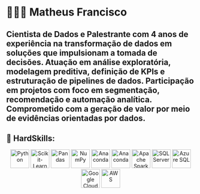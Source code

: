 # 👨🏽‍💻 Matheus Francisco

Cientista de Dados e Palestrante com 4 anos de experiência na transformação de dados em soluções que
impulsionam a tomada de decisões. Atuação em análise exploratória, modelagem preditiva, definição de
KPIs e estruturação de pipelines de dados. Participação em projetos com foco em segmentação,
recomendação e automação analítica. Comprometido com a geração de valor por meio de evidências
orientadas por dados.
---
## 🤖 HardSkills:
<p align="center">
  <img src="https://cdn.jsdelivr.net/gh/devicons/devicon@latest/icons/python/python-original.svg" width="50" alt="Python" />
  <img src="https://cdn.jsdelivr.net/gh/devicons/devicon@latest/icons/scikitlearn/scikitlearn-original.svg" width="50" alt="Scikit-Learn" />
  <img src="https://cdn.jsdelivr.net/gh/devicons/devicon@latest/icons/pandas/pandas-original-wordmark.svg" width="50" alt="Pandas" />
  <img src="https://cdn.jsdelivr.net/gh/devicons/devicon@latest/icons/numpy/numpy-original-wordmark.svg" width="50" alt="NumPy" />
  <img src="https://cdn.jsdelivr.net/gh/devicons/devicon@latest/icons/anaconda/anaconda-original.svg" width="50" alt="Anaconda" />
  <img src="https://cdn.jsdelivr.net/gh/devicons/devicon@latest/icons/tensorflow/tensorflow-original.svg" width="50" alt="Anaconda" />              
  <img src="https://cdn.jsdelivr.net/gh/devicons/devicon@latest/icons/apachespark/apachespark-original-wordmark.svg" width="50" alt="Apache Spark" />
  <img src="https://cdn.jsdelivr.net/gh/devicons/devicon@latest/icons/microsoftsqlserver/microsoftsqlserver-original-wordmark.svg" width="50" alt="SQL Server" />
  <img src="https://cdn.jsdelivr.net/gh/devicons/devicon@latest/icons/azuresqldatabase/azuresqldatabase-original.svg" width="50" alt="Azure SQL" />
  <img src="https://cdn.jsdelivr.net/gh/devicons/devicon@latest/icons/googlecloud/googlecloud-original.svg" width="50" alt="Google Cloud" />
  <img src="https://cdn.jsdelivr.net/gh/devicons/devicon@latest/icons/amazonwebservices/amazonwebservices-original-wordmark.svg" width="50" alt="AWS" />
</p>
          
          
          
          
          
          
          
          
          
          

